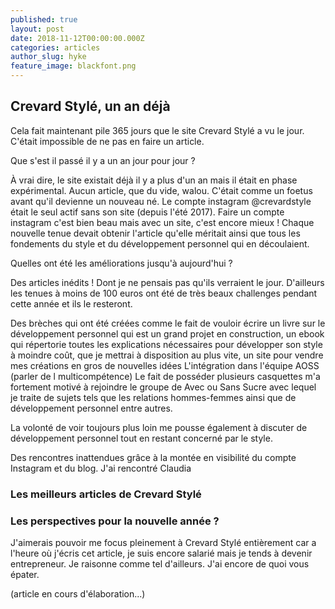```yaml
---
published: true
layout: post
date: 2018-11-12T00:00:00.000Z
categories: articles
author_slug: hyke
feature_image: blackfont.png
---
```

## Crevard Stylé, un an déjà

Cela fait maintenant pile 365 jours que le site Crevard Stylé a vu le jour. C'était impossible de ne pas en faire un article.

Que s'est il passé il y a un an jour pour jour ?

À vrai dire, le site existait déjà il y a plus d'un an mais il était en phase expérimental. Aucun article, que du vide, walou. C'était comme un foetus avant qu'il devienne un nouveau né. 
Le compte instagram @crevardstyle était le seul actif sans son site (depuis l'été 2017).
Faire un compte instagram c'est bien beau mais avec un site, c'est encore mieux !
Chaque nouvelle tenue devait obtenir l'article qu'elle méritait ainsi que tous les fondements du style et du développement personnel qui en découlaient.

Quelles ont été les améliorations jusqu'à aujourd'hui ?

Des articles inédits ! Dont je ne pensais pas qu'ils verraient le jour. D'ailleurs les tenues à moins de 100 euros ont été de très beaux challenges pendant cette année et ils le resteront.

Des brèches qui ont été créées comme le fait de vouloir écrire un livre sur le développement personnel qui est un grand projet en construction, un ebook qui répertorie toutes les explications nécessaires pour développer son style à moindre coût, que je mettrai à disposition au plus vite, un site pour vendre mes créations en gros de nouvelles idées 
L'intégration dans l'équipe AOSS (parler de l multicompétence)
Le fait de posséder plusieurs casquettes m'a fortement motivé à rejoindre le groupe de Avec ou Sans Sucre avec lequel je traite de sujets tels que les relations hommes-femmes ainsi que de développement personnel entre autres.

La volonté de voir toujours plus loin me pousse également à discuter de développement personnel tout en restant concerné par le style.

Des rencontres inattendues grâce à la montée en visibilité du compte Instagram et du blog.
J'ai rencontré Claudia 

### Les meilleurs articles de Crevard Stylé

### Les perspectives pour la nouvelle année ?

J'aimerais pouvoir me focus pleinement à Crevard Stylé entièrement car a l'heure où j'écris cet article, je suis encore salarié mais je tends à devenir entrepreneur. Je raisonne comme tel d'ailleurs. J'ai encore de quoi vous épater.

(article en cours d'élaboration...)
